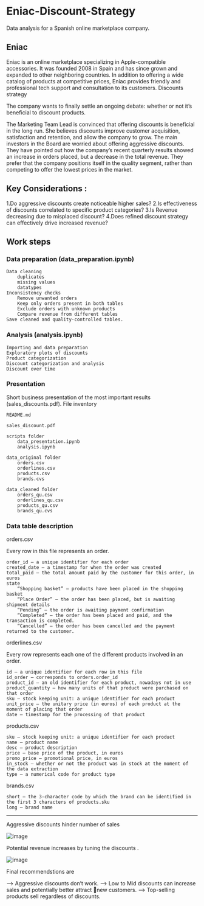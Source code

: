 # Eniac-Discount-Strategy

Data analysis for a Spanish online marketplace company.

## Eniac

Eniac is an online marketplace specializing in Apple-compatible accessories. It was founded 2008 in Spain and has since grown and expanded to other neighboring countries. In addition to offering a wide catalog of products at competitive prices, Eniac provides friendly and professional tech support and consultation to its customers.
Discounts strategy

The company wants to finally settle an ongoing debate: whether or not it’s beneficial to discount products.

The Marketing Team Lead is convinced that offering discounts is beneficial in the long run. She believes discounts improve customer acquisition, satisfaction and retention, and allow the company to grow.
The main investors in the Board are worried about offering aggressive discounts. They have pointed out how the company’s recent quarterly results showed an increase in orders placed, but a decrease in the total revenue. They prefer that the company positions itself in the quality segment, rather than competing to offer the lowest prices in the market.

## Key Considerations :
1.Do aggressive discounts create noticeable higher sales?
2.Is effectiveness of discounts correlated to specific product categories?
3.Is Revenue decreasing due to misplaced discount?
4.Does refined discount strategy can effectively drive increased revenue?



## Work steps
### Data preparation (data_preparation.ipynb)

    Data cleaning
        duplicates
        missing values
        datatypes
    Inconsistency checks
        Remove unwanted orders
        Keep only orders present in both tables
        Exclude orders with unknown products
        Compare revenue from different tables
    Save cleaned and quality-controlled tables.

### Analysis (analysis.ipynb)

    Importing and data preparation
    Exploratory plots of discounts
    Product categorization
    Discount categorization and analysis
    Discount over time

### Presentation

Short business presentation of the most important results (sales_discounts.pdf).
File inventory

    README.md

    sales_discount.pdf

    scripts folder
        data_presentation.ipynb
        analysis.ipynb

    data_original folder
        orders.csv
        orderlines.csv
        products.csv
        brands.cvs

    data_cleaned folder
        orders_qu.csv
        orderlines_qu.csv
        products_qu.csv
        brands_qu.cvs

### Data table description
orders.csv

Every row in this file represents an order.

    order_id – a unique identifier for each order
    created_date – a timestamp for when the order was created
    total_paid – the total amount paid by the customer for this order, in euros
    state
        “Shopping basket” – products have been placed in the shopping basket
        “Place Order” – the order has been placed, but is awaiting shipment details
        “Pending” – the order is awaiting payment confirmation
        “Completed” – the order has been placed and paid, and the transaction is completed.
        “Cancelled” – the order has been cancelled and the payment returned to the customer.

orderlines.csv

Every row represents each one of the different products involved in an order.

    id – a unique identifier for each row in this file
    id_order – corresponds to orders.order_id
    product_id – an old identifier for each product, nowadays not in use
    product_quantity – how many units of that product were purchased on that order
    sku – stock keeping unit: a unique identifier for each product
    unit_price – the unitary price (in euros) of each product at the moment of placing that order
    date – timestamp for the processing of that product

products.csv

    sku – stock keeping unit: a unique identifier for each product
    name – product name
    desc – product description
    price – base price of the product, in euros
    promo_price – promotional price, in euros
    in_stock – whether or not the product was in stock at the moment of the data extraction
    type – a numerical code for product type

brands.csv

    short – the 3-character code by which the brand can be identified in the first 3 characters of products.sku
    long – brand name

------------------------------------------------------------------------------------------------------------------------------------------------------------------------

Aggressive discounts hinder number of sales 



![image](https://github.com/user-attachments/assets/f126fc86-1d0c-479f-864a-b186b00fcca0)




Potential revenue increases by tuning the discounts .

![image](https://github.com/user-attachments/assets/68b385a2-1ec2-4ed8-904d-24c46dc43a30)


Final recommendstions are 


--> Aggressive discounts don’t work.
--> Low to Mid discounts can increase sales and potentially better attract new customers.
--> Top-selling products sell regardless of discounts.





